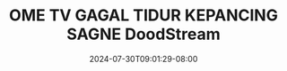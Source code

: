 --- 
title: "OME TV GAGAL TIDUR KEPANCING SAGNE  DoodStream"
description: "streaming bokeh OME TV GAGAL TIDUR KEPANCING SAGNE  DoodStream full    "
date: 2024-07-30T09:01:29-08:00
file_code: "q02em3fx4nb0"
draft: false
cover: "ul76hxi5t7n4cp4j.jpg"
tags: ["OME", "GAGAL", "TIDUR", "KEPANCING", "SAGNE", "DoodStream", "bokep-indo", "bokep-viral", "bokep-ig"]
length: 225
fld_id: "1390190"
foldername: "093"
categories: ["093"]
views: 327
---